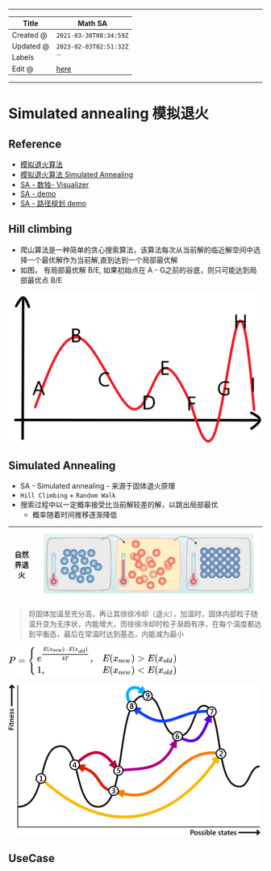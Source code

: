 -----

| Title     | Math SA                                               |
| --------- | ----------------------------------------------------- |
| Created @ | `2021-03-30T08:34:59Z`                                |
| Updated @ | `2023-02-03T02:51:32Z`                                |
| Labels    | \`\`                                                  |
| Edit @    | [here](https://github.com/junxnone/aiwiki/issues/357) |

-----

# Simulated annealing 模拟退火

## Reference

  - [模拟退火算法](https://ustccoder.github.io/2019/05/20/optimization_SA/)
  - [模拟退火算法 Simulated Annealing](https://www.jianshu.com/p/57678cfe8553)
  - [SA - 数独-
    Visualizer](https://jeremypflipsen.github.io/Sudoku-Visualizer/#0)
  - [SA -
    demo](http://aimacode.github.io/aima-javascript/4-Beyond-Classical-Search/)
  - [SA - 路径规划
    demo](https://harmonc.github.io/sketches/simulated_annealing/index.html)

## Hill climbing

  - 爬山算法是一种简单的贪心搜索算法，该算法每次从当前解的临近解空间中选择一个最优解作为当前解,直到达到一个局部最优解
  - 如图， 有局部最优解 B/E, 如果初始点在 A - G之前的谷底，则只可能达到局部最优点 B/E

![image](media/79088df122bf1aae38c8d40f8f44022ba49097ef.png)

## Simulated Annealing

  - SA - Simulated annealing - 来源于固体退火原理
  - `Hill Climbing` + `Random Walk`
  - 搜索过程中以一定概率接受比当前解较差的解，以跳出局部最优
      - 概率随着时间推移逐渐降低

| 自然界退火 | ![image](media/0581d367351ba5475cff936ef9ea7c721137a197.png) |
| ----- | ------------------------------------------------------------ |

> 将固体加温至充分高，再让其徐徐冷却（退火），加温时，固体内部粒子随温升变为无序状，内能增大，而徐徐冷却时粒子渐趋有序，在每个温度都达到平衡态，最后在常温时达到基态，内能减为最小

![image](media/1fefef8804286ceb56f86fbc882f4382ebe59305.png)

![image](media/9e65826e0a6540daba9430eeafba34832458668f.png)

## UseCase

